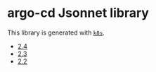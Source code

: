 # argo-cd Jsonnet library

This library is generated with [`k8s`](https://github.com/jsonnet-libs/k8s).

- [2.4](2.4/README.md)
- [2.3](2.3/README.md)
- [2.2](2.2/README.md)

